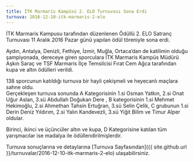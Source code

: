 ```yaml
---
title: İTK Marmaris Kampüsü 2. ELO Turnuvası Sona Erdi
turnuva: 2016-12-10-itk-marmaris-2-elo
---
```


İTK Marmaris Kampusu tarafından düzenlenen Ödüllü 2. ELO Satranç Turnuvası 11 Aralık 2016 Pazar günü yapılan ödül töreniyle sona erdi.

Aydın, Antalya, Denizli, Fethiye, İzmir, Muğla, Ortaca’dan de katilimin olduğu şampiyonada, dereceye giren sporculara İTK Marmaris Kampüs Müdürü Aşkın Saraç ve TSF Marmaris İlçe Temsilcisi Fırat Cem Ağca tarafından kupa ve altın ödülleri verildi.

138 sporcunun katıldığı turnuva bir hayli çekişmeli ve heyecanlı maçlara sahne oldu.  
Gerçekleşen turnuva sonunda A Kategorisinin 1.si Osman Yatkın, 2.si Onat Uğur Aslan, 3.sü Abdullah Doğukan Dere ,
B kategorisinin 1.si Mehmet Hekimoğlu, 2.si Ahmethan Tahsin Ertuğran, 3.sü Selin Çelik,
C grubunun 1.si Derin Deniz Yıldırım, 2.si Yalın Kandevezli, 3.sü Yiğit Bilim ve Timur Alper oldular.

Birinci, ikinci ve üçüncüler altın ve kupa, D Kategorisine katılan tüm yarışmacılar ise madalya ile ödüllendirilmişlerdir.


Turnuva sonuçlarına ve detaylarına [Turnuva Sayfasından]({{ site.github.url }}/turnuvalar/2016-12-10-itk-marmaris-2-elo) ulaşabilirsiniz.  
